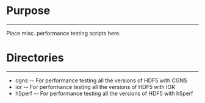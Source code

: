 # Purpose
---------------
  Place misc. performance testing scripts here.

# Directories
----------------
* cgns   -- For performance testing all the versions of HDF5 with CGNS
* ior    -- For performance testing all the versions of HDF5 with IOR
* h5perf -- For performance testing all the versions of HDF5 with h5perf

